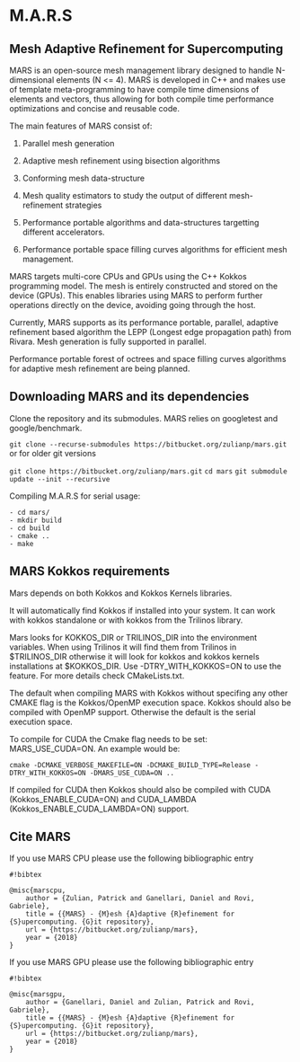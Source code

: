 # M.A.R.S #
## Mesh Adaptive Refinement for Supercomputing ##

MARS is an open-source mesh management library designed to handle N-dimensional elements (N <= 4). 
MARS is developed in C++ and makes use of template meta-programming to have compile time dimensions of elements and vectors, thus allowing for both compile time performance optimizations and concise and reusable code.

The main features of MARS consist of:

1. Parallel mesh generation

2. Adaptive mesh refinement using bisection algorithms

3. Conforming mesh data-structure

4. Mesh quality estimators to study the output of different mesh-refinement strategies

5. Performance portable algorithms and data-structures targetting different accelerators.

6. Performance portable space filling curves algorithms for efficient mesh management.

MARS targets multi-core CPUs and GPUs using the C++ Kokkos programming model. The mesh is entirely constructed and stored on the device (GPUs). This enables libraries using MARS to perform further operations directly on the device, avoiding going through the host. 

Currently, MARS supports as its performance portable, parallel, adaptive refinement based algorithm the LEPP (Longest edge propagation path) from Rivara. Mesh generation is fully supported in parallel.

Performance portable forest of octrees and space filling curves algorithms for adaptive mesh refinement are being planned.

## Downloading MARS and its dependencies ##

Clone the repository and its submodules. MARS relies on googletest and google/benchmark.

`git clone --recurse-submodules https://bitbucket.org/zulianp/mars.git`
or for older git versions

`git clone https://bitbucket.org/zulianp/mars.git`
`cd mars`
`git submodule update --init --recursive`

Compiling M.A.R.S for serial usage:

	- cd mars/
	- mkdir build
	- cd build
	- cmake ..
	- make

## MARS Kokkos requirements ##

Mars depends on both Kokkos and Kokkos Kernels libraries. 

It will automatically find Kokkos if installed into your system. It can work with kokkos standalone or with kokkos from the Trilinos library. 

Mars looks for KOKKOS_DIR or TRILINOS_DIR into the environment variables. 
When using Trilinos it will find them from Trilinos in $TRILINOS_DIR otherwise it will look for kokkos and kokkos kernels installations at $KOKKOS_DIR.
Use -DTRY_WITH_KOKKOS=ON to use the feature. For more details check CMakeLists.txt.

The default when compiling MARS with Kokkos without specifing any other CMAKE flag is the Kokkos/OpenMP execution space. Kokkos should also be compiled with OpenMP support. Otherwise the default is the serial execution space.

To compile for CUDA the Cmake flag needs to be set: MARS_USE_CUDA=ON. An example would be: 
```
cmake -DCMAKE_VERBOSE_MAKEFILE=ON -DCMAKE_BUILD_TYPE=Release -DTRY_WITH_KOKKOS=ON -DMARS_USE_CUDA=ON ..
```

If compiled for CUDA then Kokkos should also be compiled with CUDA (Kokkos_ENABLE_CUDA=ON) and CUDA_LAMBDA (Kokkos_ENABLE_CUDA_LAMBDA=ON) support.

## Cite MARS ##

If you use MARS CPU please use the following bibliographic entry


```
#!bibtex

@misc{marscpu,
    author = {Zulian, Patrick and Ganellari, Daniel and Rovi, Gabriele},
    title = {{MARS} - {M}esh {A}daptive {R}efinement for {S}upercomputing. {G}it repository},
    url = {https://bitbucket.org/zulianp/mars},
    year = {2018}
}
```

If you use MARS GPU please use the following bibliographic entry


```
#!bibtex

@misc{marsgpu,
    author = {Ganellari, Daniel and Zulian, Patrick and Rovi, Gabriele},
    title = {{MARS} - {M}esh {A}daptive {R}efinement for {S}upercomputing. {G}it repository},
    url = {https://bitbucket.org/zulianp/mars},
    year = {2018}
}
```




